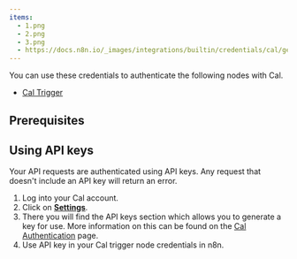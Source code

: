 ```yaml
---
items:
  - 1.png
  - 2.png
  - 3.png
  - https://docs.n8n.io/_images/integrations/builtin/credentials/cal/getting-api-key.gif
---
```


<p>You can use these credentials to authenticate the following nodes with Cal.</p>
<ul>
  <li>
    <a target="_blank" href="https://docs.n8n.io/integrations/builtin/trigger-nodes/n8n-nodes-base.caltrigger/">Cal Trigger</a>
  </li>
</ul>
<h2>Prerequisites</h2>
<h2>Using API keys</h2>
<p>Your API requests are authenticated using API keys. Any request that doesn't include an API key will return an error.</p>
<ol>
  <li>Log into your Cal account.</li>
  <li>Click on <a target="_blank" href="/settings"><strong>Settings</strong></a>.</li>
  <li>There you will find the API keys section which allows you to generate a key for use. More information on this can be found on the <a href="https://developer.cal.com/api/authentication">Cal Authentication</a> page.</li>
  <li>Use API key in your Cal trigger node credentials in n8n.</li>
</ol>

